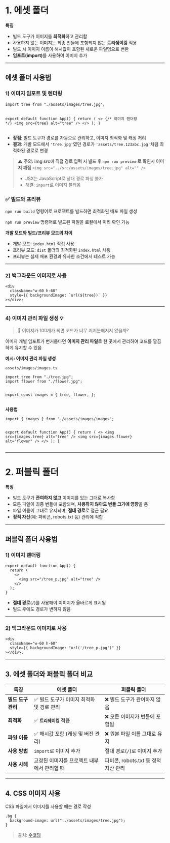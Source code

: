 <h1 id="1-에셋-폴더">1. <strong>에셋 폴더</strong></h1>
<p><strong>특징</strong></p>
<ul>
<li>빌드 도구가 이미지를 <strong>최적화</strong>하고 관리함</li>
<li>사용하지 않는 이미지는 최종 번들에 포함되지 않는 <strong>트리쉐이킹</strong> 적용</li>
<li>빌드 시 이미지 이름이 해시값이 포함된 새로운 파일명으로 변환</li>
<li><strong>임포트(import)</strong>를 사용하여 이미지 추가</li>
</ul>
<hr />
<h2 id="에셋-폴더-사용법">에셋 폴더 사용법</h2>
<h3 id="1-이미지-임포트-및-렌더링">1) 이미지 임포트 및 렌더링</h3>
<pre><code class="language-tsx">import tree from &quot;./assets/images/tree.jpg&quot;;

export default function App() {
  return (
    &lt;&gt;
      {/* 이미지 렌더링 */}
      &lt;img src={tree} alt=&quot;tree&quot; /&gt;
    &lt;/&gt;
  );
}</code></pre>
<ul>
<li><strong>장점</strong>: 빌드 도구가 경로를 자동으로 관리하고, 이미지 최적화 및 캐싱 처리</li>
<li><strong>결과</strong>: 개발 모드에서 <code>'tree.jpg'</code>였던 경로가 <code>'assets/tree.123abc.jpg'</code>처럼 최적화된 경로로 변경</li>
</ul>
<blockquote>
<p>⚠️ <strong>주의: img src에 직접 경로 입력 시 빌드 후 <code>npm run preview</code> 로 확인시 이미지 깨짐</strong>
<code>&lt;img src=&quot;../src/assets/images/tree.jpg&quot; alt=&quot;&quot; /&gt;</code></p>
<ul>
<li>JSX는 JavaScript로 상대 경로 파싱 불가</li>
<li>해결: <code>import</code>로 이미지 불러옴</li>
</ul>
</blockquote>
<h3 id="✅-빌드와-프리뷰">✅ 빌드와 프리뷰</h3>
<p><code>npm run build</code> 명령어로 프로젝트를 빌드하면 최적화된 배포 파일 생성</p>
<p><code>npm run preview</code> 명령어로 빌드된 파일을 로컬에서 미리 확인 가능</p>
<p><strong>개발 모드와 빌드/프리뷰 모드의 차이</strong></p>
<ul>
<li>개발 모드: <code>index.html</code> 직접 사용</li>
<li>프리뷰 모드: <code>dist</code> 폴더의 최적화된 <code>index.html</code> 사용</li>
<li>프리뷰는 실제 배포 환경과 유사한 조건에서 테스트 가능</li>
</ul>
<hr />
<h3 id="2-백그라운드-이미지로-사용">2) 백그라운드 이미지로 사용</h3>
<pre><code class="language-tsx">&lt;div
  className=&quot;w-60 h-60&quot;
  style={{ backgroundImage: `url(${tree})` }}
&gt;&lt;/div&gt;;</code></pre>
<hr />
<h3 id="4-이미지-관리-파일-생성-💡">4) 이미지 관리 파일 생성 💡</h3>
<blockquote>
<p>🤔 이미지가 100개가 되면 코드가 너무 지저분해지지 않을까?</p>
</blockquote>
<p>이미지 개별 임포트가 번거롭다면 <strong>이미지 관리 파일</strong>로 한 곳에서 관리하여 코드를 깔끔하게 유지할 수 있음</p>
<p><strong>예시: 이미지 관리 파일 생성</strong></p>
<p><code>assets/images/images.ts</code></p>
<pre><code class="language-tsx">import tree from &quot;./tree.jpg&quot;;
import flower from &quot;./flower.jpg&quot;;

export const images = {
  tree,
  flower,
};</code></pre>
<p><strong>사용법</strong></p>
<pre><code class="language-tsx">import { images } from &quot;./assets/images/images&quot;;

export default function App() {
  return (
    &lt;&gt;
      &lt;img src={images.tree} alt=&quot;tree&quot; /&gt;
      &lt;img src={images.flower} alt=&quot;flower&quot; /&gt;
    &lt;/&gt;
  );
}</code></pre>
<hr />
<h1 id="2-퍼블릭-폴더">2. <strong>퍼블릭 폴더</strong></h1>
<p><strong>특징</strong></p>
<ul>
<li>빌드 도구가 <strong>관여하지 않고</strong> 이미지를 있는 그대로 복사함</li>
<li>모든 파일이 최종 번들에 포함되며, <strong>사용하지 않아도 번들 크기에 영향</strong>을 줌</li>
<li>파일 이름이 그대로 유지되며, <strong>절대 경로</strong>로 접근 필요</li>
<li><strong>정적 자산</strong>(예: 파비콘, robots.txt 등) 관리에 적합</li>
</ul>
<hr />
<h2 id="퍼블릭-폴더-사용법">퍼블릭 폴더 사용법</h2>
<h3 id="1-이미지-렌더링">1) 이미지 렌더링</h3>
<pre><code class="language-tsx">export default function App() {
  return (
    &lt;&gt;
      &lt;img src=&quot;/tree_p.jpg&quot; alt=&quot;tree&quot; /&gt;
    &lt;/&gt;
  );
}</code></pre>
<ul>
<li><strong>절대 경로</strong>(<code>/</code>)를 사용해야 이미지가 올바르게 표시됨</li>
<li>빌드 후에도 경로가 변하지 않음</li>
</ul>
<hr />
<h3 id="2-백그라운드-이미지로-사용-1">2) 백그라운드 이미지로 사용</h3>
<pre><code class="language-tsx">&lt;div
  className=&quot;w-60 h-60&quot;
  style={{ backgroundImage: &quot;url('/tree_p.jpg')&quot; }}
&gt;&lt;/div&gt;;
</code></pre>
<hr />
<h2 id="3-에셋-폴더와-퍼블릭-폴더-비교">3. <strong>에셋 폴더와 퍼블릭 폴더 비교</strong></h2>
<table>
<thead>
<tr>
<th><strong>특징</strong></th>
<th><strong>에셋 폴더</strong></th>
<th><strong>퍼블릭 폴더</strong></th>
</tr>
</thead>
<tbody><tr>
<td><strong>빌드 도구 관리</strong></td>
<td>✅ 빌드 도구가 이미지 최적화 및 경로 관리</td>
<td>❌ 빌드 도구가 관여하지 않음</td>
</tr>
<tr>
<td><strong>최적화</strong></td>
<td>✅ <strong><code>트리쉐이킹</code></strong> 적용</td>
<td>❌ 모든 이미지가 번들에 포함됨</td>
</tr>
<tr>
<td><strong>파일 이름</strong></td>
<td>✅ 해시값 포함 (캐싱 및 버전 관리)</td>
<td>❌ 원본 파일 이름 그대로 유지</td>
</tr>
<tr>
<td><strong>사용 방법</strong></td>
<td><code>import</code>로 이미지 추가</td>
<td>절대 경로(<code>/</code>)로 이미지 추가</td>
</tr>
<tr>
<td><strong>사용 사례</strong></td>
<td>고정된 이미지를 프로젝트 내부에서 관리할 때</td>
<td>파비콘, robots.txt 등 정적 자산 관리</td>
</tr>
</tbody></table>
<hr />
<h2 id="4-css-이미지-사용">4. <strong>CSS 이미지 사용</strong></h2>
<p>CSS 파일에서 이미지를 사용할 때는 경로 작성</p>
<pre><code class="language-css">.bg {
  background-image: url(&quot;../assets/images/tree.jpg&quot;);
}</code></pre>
<blockquote>
<p>출처: <a href="https://www.sucoding.kr">수코딩</a></p>
</blockquote>